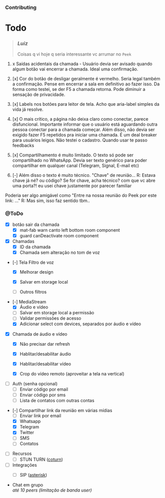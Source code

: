 ### Contributing

# Todo

> ### **_Luiz_**
> Coisas q vi hoje q seria interessante vc arrumar no `Peek`


1. x Saídas acidentais da chamada - Usuário devia ser avisado quando algum botão vai encerrar a chamada. Ideal uma confirmação.

1. [x] Cor do botão de desligar geralmente é vermelho. Seria legal também a confirmação. Pense em encerrar a sala em definitivo ao fazer isso. Da forma como testei, se der F5 a chamada retorna. Pode diminuir a sensação de privacidade.

1. [x] Labels nos botões para leitor de tela. Acho que aria-label simples da vida já resolve.

1. [x] O mais crítico, a página não deixa claro como conectar, parece disfuncional. Importante informar que o usuário está aguardando outra pessoa conectar para a chamada começar. Além disso, não devia ser exigido fazer F5 repetidos pra iniciar uma chamada. É um deal breaker para usuários leigos.
Não testei o cadastro. Quando usar te passo feedbacks

1. [x] Compartilhamento é muito limitado. O texto só pode ser compartilhado no WhatsApp. Devia ser texto genérico para poder compartilhar em qualquer canal (Telegram, Signal, E-mail etc)

1. [-] Além disso o texto é muito técnico. "Chave" de reunião...
R: Estava chave já né? ou código? Se for chave, acha técnico? com que vc abre uma porta?! eu usei chave justamente por parecer familiar

Poderia ser algo amigável como "Entre na nossa reunião do Peek por este link: ..."
R: Mas sim, isso faz sentido tbm..

### @ToDo

- [x] botão sair da chamada
  - [x] mat-fab warn canto left bottom room component
  - [x] guard canDeactivate room component

- [x] Chamadas
  - [x] ID da chamada
  - [x] Chamada sem alteração no tom de voz

- [-] Tela Filtro de voz
  - [x] Melhorar design
  - [x] Salvar em storage local
  - [ ] Outros filtros


- [-] MediaStream
  - [x] Áudio e vídeo
  - [ ] Salvar em storage local a permissão
  - [ ] Validar permissões de acesso
  - [x] Adicionar select com devices, separados por áudio e vídeo

- [x] Chamada de áudio e vídeo
  - [x] Não precisar dar refresh
  - [x] Hablitar/desabilitar áudio
  - [x] Hablitar/desabilitar vídeo
  - [x] Crop do vídeo remoto (aproveitar a tela na vertical)


- [ ] Auth (senha opcional)
  - [ ] Enviar código por email
  - [ ] Enviar código por sms
  - [ ] Lista de contatos com outras contas

- [-] Compartilhar link da reunião em várias mídias
  - [ ] Enviar link por email
  - [x] Whatsapp
  - [x] Telegram
  - [x] Twitter
  - [ ] SMS
  - [ ] Contatos

- [ ] Recursos
  - [ ] STUN TURN ([coturn](https://github.com/coturn/coturn))

- [ ] Integrações
  - [ ] SIP ([asterisk](https://wiki.asterisk.org/wiki/display/AST/Configuring+Asterisk+for+WebRTC+Clients))


- Chat em grupo
  <br>_até 10 peers (limitação de banda user)_
